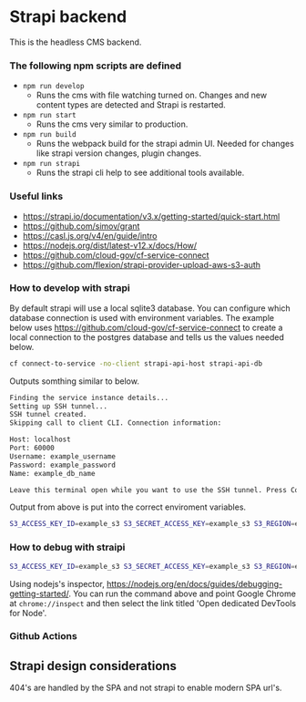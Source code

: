 # Strapi backend

This is the headless CMS backend.

### The following npm scripts are defined

 * `npm run develop`
    * Runs the cms with file watching turned on. Changes and new content types are detected and Strapi is restarted.
 * `npm run start`
    * Runs the cms very similar to production.
 * `npm run build`
    * Runs the webpack build for the strapi admin UI. Needed for changes like strapi version changes, plugin changes.
 * `npm run strapi`
    * Runs the strapi cli help to see additional tools available.

### Useful links

 + https://strapi.io/documentation/v3.x/getting-started/quick-start.html
 + https://github.com/simov/grant
 + https://casl.js.org/v4/en/guide/intro
 + https://nodejs.org/dist/latest-v12.x/docs/How/
 + https://github.com/cloud-gov/cf-service-connect
 + https://github.com/flexion/strapi-provider-upload-aws-s3-auth

### How to develop with strapi

By default strapi will use a local sqlite3 database. You can configure which database connection is used with environment variables. The example below uses https://github.com/cloud-gov/cf-service-connect to create a local connection to the postgres database and tells us the values needed below.

```bash
cf connect-to-service -no-client strapi-api-host strapi-api-db
```

Outputs somthing similar to below.

```bash
Finding the service instance details...
Setting up SSH tunnel...
SSH tunnel created.
Skipping call to client CLI. Connection information:

Host: localhost
Port: 60000
Username: example_username
Password: example_password
Name: example_db_name

Leave this terminal open while you want to use the SSH tunnel. Press Control-C to stop.
```

Output from above is put into the correct enviroment variables.

```bash
S3_ACCESS_KEY_ID=example_s3 S3_SECRET_ACCESS_KEY=example_s3 S3_REGION=example_s3 S3_BUCKET=example_s3 NODE_ENV=development CF_FAKE=1 DATABASE_NAME=example_db_name DATABASE_USERNAME=example_username DATABASE_PASSWORD=example_password DATABASE_PORT=60000 npm run develop
```

### How to debug with straipi

```bash
S3_ACCESS_KEY_ID=example_s3 S3_SECRET_ACCESS_KEY=example_s3 S3_REGION=example_s3 S3_BUCKET=example_s3 NODE_ENV=development CF_FAKE=1 DATABASE_NAME=example_db_name DATABASE_USERNAME=example_username DATABASE_PASSWORD=example_password DATABASE_PORT=60000 node --inspect ./node_modules/.bin/strapi start
```

Using nodejs's inspector, https://nodejs.org/en/docs/guides/debugging-getting-started/. You can run the command above and point Google Chrome at `chrome://inspect` and then select the link titled 'Open dedicated DevTools for Node'.

### Github Actions



## Strapi design considerations

404's are handled by the SPA and not strapi to enable modern SPA url's.
